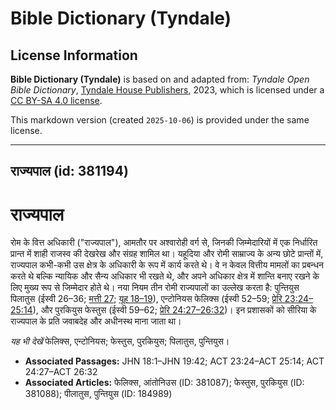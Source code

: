 # Bible Dictionary (Tyndale)

## License Information

**Bible Dictionary (Tyndale)** is based on and adapted from: _Tyndale Open Bible Dictionary_, [Tyndale House Publishers](https://tyndaleopenresources.com/), 2023, which is licensed under a [CC BY-SA 4.0 license](https://creativecommons.org/licenses/by-sa/4.0/legalcode.en).

This markdown version (created `2025-10-06`) is provided under the same license.



--------------------------------

## राज्यपाल (id: 381194)

राज्यपाल
========

रोम के वित्त अधिकारी ("राज्यपाल"), आमतौर पर अश्वारोही वर्ग से, जिनकी जिम्मेदारियों में एक निर्धारित प्रान्त में शाही राजस्व की देखरेख और संग्रह शामिल था। यहूदिया और रोमी साम्राज्य के अन्य छोटे प्रान्तों में, राज्यपाल कभी\-कभी उस क्षेत्र के अधिकारी के रूप में कार्य करते थे। वे न केवल वित्तीय मामलों का प्रबन्धन करते थे बल्कि न्यायिक और सैन्य अधिकार भी रखते थे, और अपने अधिकार क्षेत्र में शान्ति बनाए रखने के लिए मुख्य रूप से जिम्मेदार होते थे। नया नियम तीन रोमी राज्यपालों का उल्लेख करता है: पुन्तियुस पिलातुस (ईस्वी 26–36; [मत्ती 27](https://ref.ly/Matt27:1-Matt27:66); [यूह 18–19](https://ref.ly/John18:1-John19:42)), एन्टोनियस फेलिक्स (ईस्वी 52–59; [प्रेरि 23:24–25:14](https://ref.ly/Acts23:24-Acts25:14)), और पुरकियुस फेस्तुस (ईस्वी 59–62; [प्रेरि 24:27–26:32](https://ref.ly/Acts24:27-Acts26:32))। इन प्रशासकों को सीरिया के राज्यपाल के प्रति जवाबदेह और अधीनस्थ माना जाता था।

*यह भी देखें*  फेलिक्स, एन्टोनियस; फेस्तुस, पुरकियुस; पिलातुस, पुन्तियुस।

* **Associated Passages:** JHN 18:1–JHN 19:42; ACT 23:24–ACT 25:14; ACT 24:27–ACT 26:32
* **Associated Articles:** फेलिक्स, आंतोनिउस  (ID: 381087); फेस्तुस, पुरकियुस (ID: 381088); पीलातुस, पुन्तियुस (ID: 184989)

